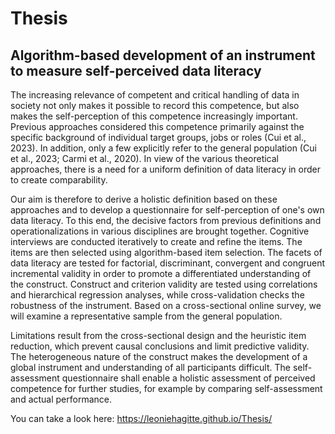 # Thesis
## Algorithm-based development of an instrument to measure self-perceived data literacy

The increasing relevance of competent and critical handling of data in society not only makes it 
possible to record this competence, but also makes the self-perception of this competence increasingly important.
Previous approaches considered this competence primarily against the specific background of individual target
groups, jobs or roles (Cui et al., 2023). In addition, only a few explicitly refer to the general 
population (Cui et al., 2023; Carmi et al., 2020). In view of the various theoretical approaches, 
there is a need for a uniform definition of data literacy in order to create comparability.

Our aim is therefore to derive a holistic definition based on these approaches and to develop a 
questionnaire for self-perception of one's own data literacy. To this end, the decisive factors from previous 
definitions and operationalizations in various disciplines are brought together. Cognitive interviews are 
conducted iteratively to create and refine the items. The items are then selected using algorithm-based
item selection. The facets of data literacy are tested for factorial, discriminant, convergent and congruent
incremental validity in order to promote a differentiated understanding of the construct. 
Construct and criterion validity are tested using correlations and hierarchical regression analyses,
while cross-validation checks the robustness of the instrument.
Based on a cross-sectional online survey, we will examine a representative sample from the general population. 

Limitations result from the cross-sectional design and the heuristic item reduction, which prevent causal 
conclusions and limit predictive validity. The heterogeneous nature of the construct makes the development
of a global instrument and understanding of all participants difficult.
The self-assessment questionnaire shall enable a holistic assessment of perceived competence for further studies, 
for example by comparing self-assessment and actual performance.

You can take a look here: https://leoniehagitte.github.io/Thesis/
